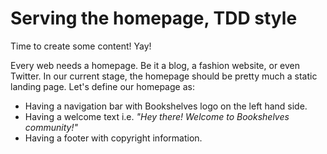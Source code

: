 # Serving the homepage, TDD style

Time to create some content! Yay!

Every web needs a homepage. Be it a blog, a fashion website, or even Twitter. In our current stage, the homepage should be pretty much a static landing page. Let's define our homepage as:

* Having a navigation bar with Bookshelves logo on the left hand side.
* Having a welcome text i.e. *"Hey there! Welcome to Bookshelves community!"*
* Having a footer with copyright information.


